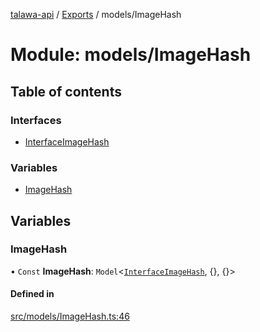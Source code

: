 [talawa-api](../README.md) / [Exports](../modules.md) / models/ImageHash

# Module: models/ImageHash

## Table of contents

### Interfaces

- [InterfaceImageHash](../interfaces/models_ImageHash.InterfaceImageHash.md)

### Variables

- [ImageHash](models_ImageHash.md#imagehash)

## Variables

### ImageHash

• `Const` **ImageHash**: `Model`\<[`InterfaceImageHash`](../interfaces/models_ImageHash.InterfaceImageHash.md), \{\}, \{\}\>

#### Defined in

[src/models/ImageHash.ts:46](https://github.com/PalisadoesFoundation/talawa-api/blob/12ccdb6/src/models/ImageHash.ts#L46)

